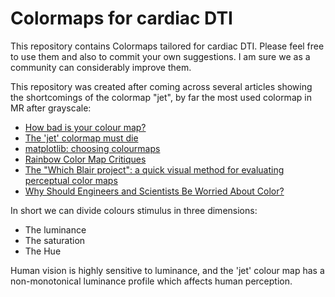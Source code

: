 # Colormaps for cardiac DTI

This repository contains Colormaps tailored for cardiac DTI.
Please feel free to use them and also to commit your own suggestions. I am sure we as a community can considerably improve them.

This repository was created after coming across several articles showing the shortcomings of the colormap "jet", by far the most used colormap in MR after grayscale:

 - [How bad is your colour map?](https://jakevdp.github.io/blog/2014/10/16/how-bad-is-your-colormap/)
 - [The 'jet' colormap must die](http://cresspahl.blogspot.co.uk/2012/03/expanded-control-of-octaves-colormap.html)
 - [matplotlib: choosing colourmaps](http://matplotlib.org/users/colormaps.html)
 -  [Rainbow Color Map Critiques](https://www.mathworks.com/content/dam/mathworks/tag-team/Objects/r/81137_92238v00_RainbowColorMap_57312.pdf)
 -  [The "Which Blair project": a quick visual method for evaluating perceptual color maps](http://ieeexplore.ieee.org/abstract/document/964510/?reload=true&section=abstract)
 -  [Why Should Engineers and Scientists Be Worried About Color?](http://www.research.ibm.com/people/l/lloydt/color/color.HTM)

In short we can divide colours stimulus in three dimensions:

- The luminance
- The saturation
- The Hue

Human vision is highly sensitive to luminance, and the 'jet' colour map has a non-monotonical luminance profile which affects human perception.
